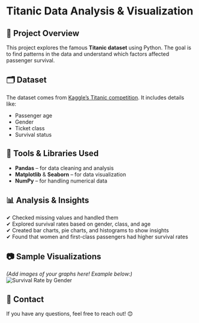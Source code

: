 # Titanic Data Analysis & Visualization  

## 📌 Project Overview  
This project explores the famous **Titanic dataset** using Python. The goal is to find patterns in the data and understand which factors affected passenger survival.  

## 🗂 Dataset  
The dataset comes from [Kaggle’s Titanic competition](https://www.kaggle.com/c/titanic). It includes details like:  
- Passenger age  
- Gender  
- Ticket class  
- Survival status  

## 🔧 Tools & Libraries Used  
- **Pandas** – for data cleaning and analysis  
- **Matplotlib** & **Seaborn** – for data visualization  
- **NumPy** – for handling numerical data  

## 📊 Analysis & Insights  
✔ Checked missing values and handled them  
✔ Explored survival rates based on gender, class, and age  
✔ Created bar charts, pie charts, and histograms to show insights  
✔ Found that women and first-class passengers had higher survival rates  

## 📷 Sample Visualizations  
*(Add images of your graphs here! Example below:)*  
![Survival Rate by Gender](images/survival_gender.png)  

## 📩 Contact  
If you have any questions, feel free to reach out! 😊  
